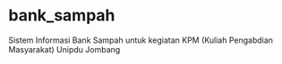 # bank_sampah
Sistem Informasi Bank Sampah untuk kegiatan KPM (Kuliah Pengabdian Masyarakat) Unipdu Jombang
